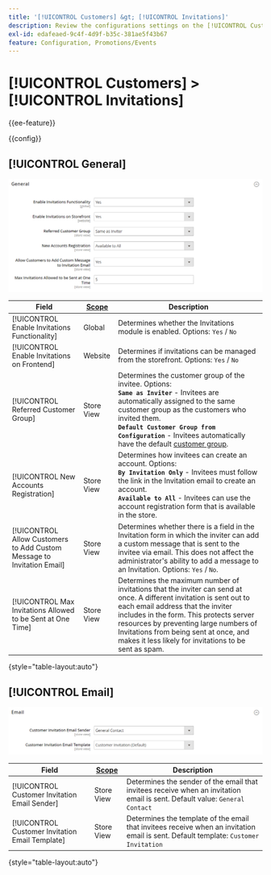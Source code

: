 ```yaml
---
title: '[!UICONTROL Customers] &gt; [!UICONTROL Invitations]'
description: Review the configurations settings on the [!UICONTROL Customers] &gt; [!UICONTROL Invitations] page of the Commerce Admin.
exl-id: edafeaed-9c4f-4d9f-b35c-381ae5f43b67
feature: Configuration, Promotions/Events
---
```

# [!UICONTROL Customers] > [!UICONTROL Invitations]

{{ee-feature}}

{{config}}

## [!UICONTROL General]

![General](./assets/invitations-general.png)<!-- zoom -->

<!-- [General](https://docs.magento.com/user-guide/marketing/invitations-configure.html) -->

|Field|[Scope](../../getting-started/websites-stores-views.md#scope-settings)|Description|
|--- |--- |--- |
|[!UICONTROL Enable Invitations Functionality]|Global|Determines whether the Invitations module is enabled. Options: `Yes` / `No`|
|[!UICONTROL Enable Invitations on Frontend]|Website|Determines if invitations can be managed from the storefront. Options: `Yes` / `No`|
|[!UICONTROL Referred Customer Group]|Store View|Determines the customer group of the invitee. Options: <br/>**`Same as Inviter`** - Invitees are automatically assigned to the same customer group as the customers who invited them. <br/>**`Default Customer Group from Configuration`** - Invitees automatically have the default [customer group](../../customers/customer-groups.md).|
|[!UICONTROL New Accounts Registration]|Store View|Determines how invitees can create an account. Options: <br/>**`By Invitation Only`** -  Invitees must follow the link in the Invitation email to create an account. <br/>**`Available to All`** - Invitees can use the account registration form that is available in the store.|
|[!UICONTROL Allow Customers to Add Custom Message to Invitation Email]|Store View|Determines whether there is a field in the Invitation form in which the inviter can add a custom message that is sent to the invitee via email. This does not affect the administrator's ability to add a message to an Invitation. Options: `Yes` / `No`.|
|[!UICONTROL Max Invitations Allowed to be Sent at One Time]|Store View|Determines the maximum number of invitations that the inviter can send at once. A different invitation is sent out to each email address that the inviter includes in the form. This protects server resources by preventing large numbers of Invitations from being sent at once, and makes it less likely for invitations to be sent as spam.|

{style="table-layout:auto"}

## [!UICONTROL Email]

![Email](./assets/invitations-email.png)<!-- zoom -->

<!-- [Email](https://docs.magento.com/user-guide/marketing/invitations-configure.html) -->

|Field|[Scope](../../getting-started/websites-stores-views.md#scope-settings)|Description|
|--- |--- |--- |
|[!UICONTROL Customer Invitation Email Sender]|Store View|Determines the sender of the email that invitees receive when an invitation email is sent. Default value: `General Contact`|
|[!UICONTROL Customer Invitation Email Template]|Store View|Determines the template of the email that invitees receive when an invitation email is sent. Default template: `Customer Invitation`|

{style="table-layout:auto"}
